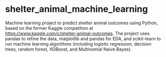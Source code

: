 # shelter_animal_machine_learning
Machine learning project to predict shelter animal outcomes using Python, based on the former Kaggle competition at https://www.kaggle.com/c/shelter-animal-outcomes. The project uses pandas to refine the data, matplotlib and pandas for EDA, and scikit-learn to run machine learning algorithms (including logistic regression, decision trees, random forest, XGBoost, and Multinomial Naive Bayes).
